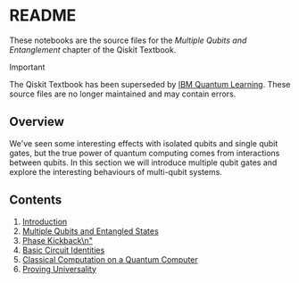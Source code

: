 # README

These notebooks are the source files for the _Multiple Qubits and Entanglement_
chapter of the Qiskit Textbook.

> [!IMPORTANT]
> The Qiskit Textbook has been superseded by [IBM Quantum
> Learning](https://learning.quantum-computing.ibm.com). These source files are
> no longer maintained and may contain errors.

## Overview

We've seen some interesting effects with isolated qubits and single qubit
gates, but the true power of quantum computing comes from interactions between
qubits. In this section we will introduce multiple qubit gates and explore the
interesting behaviours of multi-qubit systems.

## Contents

1. [Introduction](./introduction.ipynb)
2. [Multiple Qubits and Entangled States](./multiple-qubits-entangled-states.ipynb)
3. [Phase Kickback\n"](./phase-kickback.ipynb)
4. [Basic Circuit Identities](./basic-circuit-identities.ipynb)
5. [Classical Computation on a Quantum Computer](./oracles.ipynb)
6. [Proving Universality](./proving-universality.ipynb)
